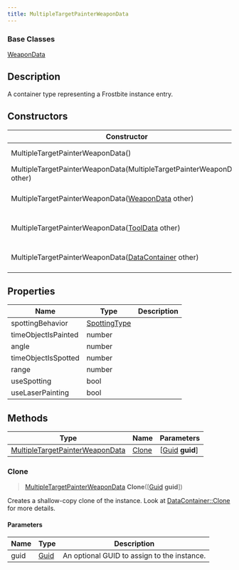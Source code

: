```yaml
---
title: MultipleTargetPainterWeaponData
---
```

### Base Classes

[WeaponData](/vext/ref/fb/weapondata/)

## Description

A container type representing a Frostbite instance entry.

## Constructors

| Constructor                                                                                | Description                                                                                                                                           |
| ------------------------------------------------------------------------------------------ | ----------------------------------------------------------------------------------------------------------------------------------------------------- |
| MultipleTargetPainterWeaponData()                                                          | Create a new instance of this container type.                                                                                                         |
| MultipleTargetPainterWeaponData(MultipleTargetPainterWeaponData other)                     | Create a reference copy of an instance of the same type.                                                                                              |
| MultipleTargetPainterWeaponData([WeaponData](/vext/ref/fb/weapondata/) other)                            | Upcast an instance of type [WeaponData](/vext/ref/fb/weapondata/) to [MultipleTargetPainterWeaponData](/vext/ref/fb/multipletargetpainterweapondata/).                            |
| MultipleTargetPainterWeaponData([ToolData](/vext/ref/fb/tooldata/) other)                                | Upcast an instance of type [ToolData](/vext/ref/fb/tooldata/) to [MultipleTargetPainterWeaponData](/vext/ref/fb/multipletargetpainterweapondata/).                                |
| MultipleTargetPainterWeaponData([DataContainer](/vext/ref/shared/class/datacontainer) other) | Upcast an instance of type [DataContainer](/vext/ref/shared/class/datacontainer) to [MultipleTargetPainterWeaponData](/vext/ref/fb/multipletargetpainterweapondata/). |

## Properties

| Name                | Type                         | Description |
| ------------------- | ---------------------------- | ----------- |
| spottingBehavior    | [SpottingType](/vext/ref/fb/spottingtype/) |             |
| timeObjectIsPainted | number                       |             |
| angle               | number                       |             |
| timeObjectIsSpotted | number                       |             |
| range               | number                       |             |
| useSpotting         | bool                         |             |
| useLaserPainting    | bool                         |             |

## Methods

| Type                                                               | Name            | Parameters                                     |
| ------------------------------------------------------------------ | --------------- | ---------------------------------------------- |
| [MultipleTargetPainterWeaponData](/vext/ref/fb/multipletargetpainterweapondata/) | [Clone](#clone) | \[[Guid](/vext/ref/shared/class/guid) **guid**\] |

### Clone

> [MultipleTargetPainterWeaponData](/vext/ref/fb/multipletargetpainterweapondata/) **Clone**(\[[Guid](/vext/ref/shared/class/guid) **guid**\])

Creates a shallow-copy clone of the instance. Look at [DataContainer::Clone](/vext/ref/shared/class/datacontainer#clone) for more details.

#### Parameters

| Name | Type         | Description                                 |
| ---- | ------------ | ------------------------------------------- |
| guid | [Guid](/vext/ref/shared/class/guid/) | An optional GUID to assign to the instance. |
